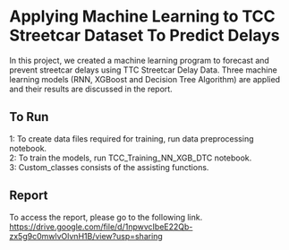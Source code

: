 # Applying Machine Learning to TCC Streetcar Dataset To Predict Delays
In this project, we created a machine learning program to forecast and
prevent streetcar delays using TTC Streetcar Delay Data. Three machine learning models (RNN, XGBoost and Decision Tree Algorithm) are applied and their results are discussed in the report.

## To Run
1: To create data files required for training, run data preprocessing notebook.\
2: To train the models, run TCC_Training_NN_XGB_DTC notebook.\
3: Custom_classes consists of the assisting functions.

## Report
To access the report, please go to the following link.
https://drive.google.com/file/d/1npwvcIbeE22Qb-zx5g9c0mwlvOlvnH1B/view?usp=sharing

